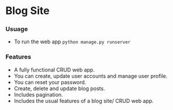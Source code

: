 # Blog Site
### Usuage
* To run the web app `python manage.py runserver`
### Features
* A fully functional CRUD web app.
* You can create, update user accounts and manage user profile.
* You can reset your password.
* Create, delete and update blog posts.
* Includes pagination.
* Includes the usual features of a blog site/ CRUD web app.
